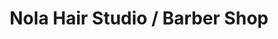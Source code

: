 ---
title: "Nola Hair Studio / Barber Shop"
url: /humble/nola-hair-studio-barber-shop/
shop: hairdresser
---